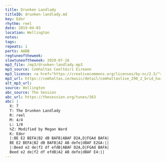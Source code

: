 ```yaml
---
title: Drunken Landlady
titleID: drunken-landlady.md
key: Edor
rhythm: reel
date: 2019-04-03
location: Wellington
notes:
tags:
repeats: 1
parts: AABB
regtuneoftheweek:
slowtuneoftheweek: 2020-07-16
mp3_file: /mp3/drunken-landlady.mp3
mp3_source: Comhaltas Ceoltóirí Éireann
mp3_licence: <a href="https://creativecommons.org/licenses/by-nc/2.5/">CC-BY-NC-2.5</a>
mp3_url: https://comhaltas.ie/music/detail/comhaltaslive_290_2_brid_harper_danny_omahony/
alt_mp3_url:
source: Wellington
abc_source: The Session
abc_url: https://thesession.org/tunes/363
abc: |
  X: 7
  T: The Drunken Landlady
  R: reel
  M: 4/4
  L: 1/8
  %Z: Modified by Megan Ward
  K: Edor
  |:BE E2 BEFA|B2 dB BAFB|ABAF D2A,D|FGAd BAFA|
  BE E2 BEFA|B2 dB BAFB|A2 AB defe|dBAF E2GA:||
  |:Beed e2 de|f2 df efdB|ABAF D2A,D|FGAd BAFA|
  Beed e2 de|f2 df efdB|A2 AB defe|dBAF E4:||
---
```

